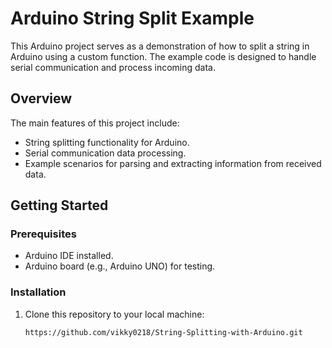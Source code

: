 # Arduino String Split Example

This Arduino project serves as a demonstration of how to split a string in Arduino using a custom function. The example code is designed to handle serial communication and process incoming data.

## Overview

The main features of this project include:

- String splitting functionality for Arduino.
- Serial communication data processing.
- Example scenarios for parsing and extracting information from received data.

## Getting Started

### Prerequisites

- Arduino IDE installed.
- Arduino board (e.g., Arduino UNO) for testing.

### Installation

1. Clone this repository to your local machine:

   ```bash
   https://github.com/vikky0218/String-Splitting-with-Arduino.git
